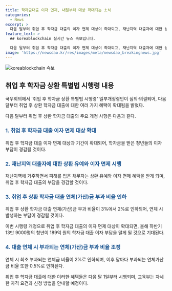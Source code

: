 ```yaml
---
title: 학자금대출 이자 면제, 내달부터 대상 확대되는 소식
categories:
  - News
excerpt: >
  다음 달부터 취업 후 학자금 대출의 이자 면제 대상이 확대되고, 재난지역 대출자에 대한 상환 유예와 이자 면제가 시행된다. 또한, 취업 후 학자금 대출 연체(가산)금 부과 비율이 인하된다. 교육부는 이번 개정으로 청년들의 학자금 대출 이자 부담을 경감하고, 취업 후 학자금 상환 특별법이 다음 달부터 시행됨에 따라 대출 조건과 자격요건을 안내할 예정이라고 밝혔다. 해당 법 시행으로 청년 13만 9000명이 189억 원의 학자금 대출 이자 부담을 경감할 것으로 예상된다.
feature_text: >
  ## koreablockchain 실시간 뉴스 속보입니다.

  다음 달부터 취업 후 학자금 대출의 이자 면제 대상이 확대되고, 재난지역 대출자에 대한 상환 유예와 이자 면제가 시행된다. 또한, 취업 후 학자금 대출 연체(가산)금 부과 비율이 인하된다. 교육부는 이번 개정으로 청년들의 학자금 대출 이자 부담을 경감하고, 취업 후 학자금 상환 특별법이 다음 달부터 시행됨에 따라 대출 조건과 자격요건을 안내할 예정이라고 밝혔다. 해당 법 시행으로 청년 13만 9000명이 189억 원의 학자금 대출 이자 부담을 경감할 것으로 예상된다.
image: 'https://newsdao.kr/res/images/meta/newsdao_breakingnews.jpg'
---
```


<p><img src="https://newsdao.kr/res/images/meta/newsdao_breakingnews.jpg" alt="koreablockchain 속보" /></p>

<h2 data-ke-size="size26">취업 후 학자금 상환 특별법 시행령 내용</h2>

<p>국무회의에서 '취업 후 학자금 상환 특별법 시행령' 일부개정령안이 심의·의결되어, 다음 달부터 취업 후 상환 학자금 대출에 대한 여러 가지 혜택이 확대됨을 밝혔다.</p>

<p data-ke-size="size16">다음 달부터 취업 후 상환 학자금 대출의 주요 개정 사항은 다음과 같다.</p>

<h3><b><span style="color: #1a5490;">1. 취업 후 학자금 대출 이자 면제 대상 확대</span></b></h3>

<p>취업 후 학자금 대출 이자 면제 대상과 기간이 확대되어, 학자금을 받은 청년들의 이자 부담이 경감될 것이다.</p>

<h3><b><span style="color: #1a5490;">2. 재난지역 대출자에 대한 상환 유예와 이자 면제 시행</span></b></h3>

<p>재난지역에 거주하면서 피해를 입은 채무자는 상환 유예와 이자 면제 혜택을 받게 되며, 취업 후 학자금 대출의 부담을 경감할 것이다.</p>

<h3><b><span style="color: #1a5490;">3. 취업 후 상환 학자금 대출 연체(가산)금 부과 비율 인하</span></b></h3>

<p>취업 후 상환 학자금 대출 연체(가산)금 부과 비율이 3%에서 2%로 인하되어, 연체 시 발생하는 부담이 경감될 것이다.</p>

<p data-ke-size="size16">이번 시행령 개정으로 취업 후 학자금 대출의 이자 면제 대상이 확대되면, 올해 하반기 13만 9000명의 청년이 189억 원의 학자금 대출 이자 부담을 덜게 될 것으로 기대된다.</p>

<h3><b><span style="color: #1a5490;">4. 대출 연체 시 부과되는 연체(가산)금 부과 비율 조정</span></b></h3>

<p>연체 시 최초 부과되는 연체금 비율이 2%로 인하되며, 이후 달마다 부과되는 연체가산금 비율 또한 0.5%로 인하된다.</p>

<p data-ke-size="size16">취업 후 학자금 대출에 대한 이러한 혜택들은 다음 달 1일부터 시행되며, 교육부는 자세한 자격 요건과 신청 방법을 안내할 예정이다.</p>

